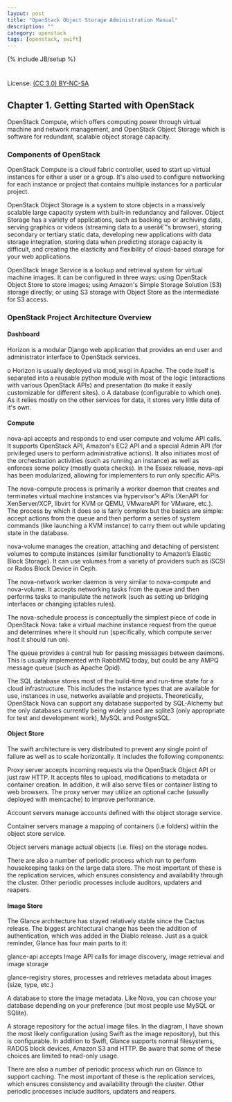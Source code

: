 ```yaml
---
layout: post
title: "OpenStack Object Storage Administration Manual"
description: ""
category: openstack
tags: [openstack, swift]
---
```

{% include JB/setup %}
#
License: [(CC 3.0) BY-NC-SA](http://creativecommons.org/licenses/by-nc-sa/3.0/)

## Chapter 1. Getting Started with OpenStack

OpenStack Compute, which offers computing power through virtual machine and network management, and OpenStack Object Storage which is software for redundant, scalable object storage capacity.

### Components of OpenStack

OpenStack Compute is a cloud fabric controller, used to start up virtual instances for either a user or a group. It's also used to configure networking for each instance or project that contains multiple instances for a particular project.

OpenStack Object Storage is a system to store objects in a massively scalable large capacity system with built-in redundancy and failover. Object Storage has a variety of applications, such as backing up or archiving data, serving graphics or videos (streaming data to a userâ€™s browser), storing secondary or tertiary static data, developing new applications with data storage integration, storing data when predicting storage capacity is difficult, and creating the elasticity and flexibility of cloud-based storage for your web applications.

OpenStack Image Service is a lookup and retrieval system for virtual machine images. It can be configured in three ways: using OpenStack Object Store to store images; using Amazon's Simple Storage Solution (S3) storage directly; or using S3 storage with Object Store as the intermediate for S3 access.

### OpenStack Project Architecture Overview

#### Dashboard

Horizon is a modular Django web application that provides an end user and administrator interface to OpenStack services.

o Horizon is usually deployed via mod_wsgi in Apache. The code itself is separated into a reusable python module with most of the logic (interactions with various OpenStack APIs) and presentation (to make it easily customizable for different sites).
o A database (configurable to which one). As it relies mostly on the other services for data, it stores very little data of it's own.

#### Compute

nova-api accepts and responds to end user compute and volume API calls. It supports OpenStack API, Amazon's EC2 API and a special Admin API (for privileged users to perform administrative actions). It also initiates most of the orchestration activities (such as running an instance) as well as enforces some policy (mostly quota checks). In the Essex release, nova-api has been modularized, allowing for implementers to run only specific APIs.

The nova-compute process is primarily a worker daemon that creates and terminates virtual machine instances via hypervisor's APIs (XenAPI for XenServer/XCP, libvirt for KVM or QEMU, VMwareAPI for VMware, etc.). The process by which it does so is fairly complex but the basics are simple: accept actions from the queue and then perform a series of system commands (like launching a KVM instance) to carry them out while updating state in the database.

nova-volume manages the creation, attaching and detaching of persistent volumes to compute instances (similar functionality to Amazon’s Elastic Block Storage). It can use volumes from a variety of providers such as iSCSI or Rados Block Device in Ceph.

The nova-network worker daemon is very similar to nova-compute and nova-volume. It accepts networking tasks from the queue and then performs tasks to manipulate the network (such as setting up bridging interfaces or changing iptables rules).

The nova-schedule process is conceptually the simplest piece of code in OpenStack Nova: take a virtual machine instance request from the queue and determines where it should run (specifically, which compute server host it should run on).

The queue provides a central hub for passing messages between daemons. This is usually implemented with RabbitMQ today, but could be any AMPQ message queue (such as Apache Qpid).

The SQL database stores most of the build-time and run-time state for a cloud infrastructure. This includes the instance types that are available for use, instances in use, networks available and projects. Theoretically, OpenStack Nova can support any database supported by SQL-Alchemy but the only databases currently being widely used are sqlite3 (only appropriate for test and development work), MySQL and PostgreSQL.

#### Object Store

The swift architecture is very distributed to prevent any single point of failure as well as to scale horizontally. It includes the following components:

Proxy server accepts incoming requests via the OpenStack Object API or just raw HTTP. It accepts files to upload, modifications to metadata or container creation. In addition, it will also serve files or container listing to web browsers. The proxy server may utilize an optional cache (usually deployed with memcache) to improve performance.

Account servers manage accounts defined with the object storage service.

Container servers manage a mapping of containers (i.e folders) within the object store service.

Object servers manage actual objects (i.e. files) on the storage nodes.

There are also a number of periodic process which run to perform housekeeping tasks on the large data store. The most important of these is the replication services, which ensures consistency and availability through the cluster. Other periodic processes include auditors, updaters and reapers.

#### Image Store

The Glance architecture has stayed relatively stable since the Cactus release. The biggest architectural change has been the addition of authentication, which was added in the Diablo release. Just as a quick reminder, Glance has four main parts to it:

glance-api accepts Image API calls for image discovery, image retrieval and image storage

glance-registry stores, processes and retrieves metadata about images (size, type, etc.)

A database to store the image metadata. Like Nova, you can choose your database depending on your preference (but most people use MySQL or SQlite).

A storage repository for the actual image files. In the diagram, I have shown the most likely configuration (using Swift as the image repository), but this is configurable. In addition to Swift, Glance supports normal filesystems, RADOS block devices, Amazon S3 and HTTP. Be aware that some of these choices are limited to read-only usage.

There are also a number of periodic process which run on Glance to support caching. The most important of these is the replication services, which ensures consistency and availability through the cluster. Other periodic processes include auditors, updaters and reapers.

